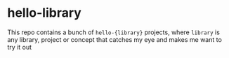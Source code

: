 # hello-library
This repo contains a bunch of `hello-{library}` projects, where `library` is any library, project or concept that catches my eye and makes me want to try it out
